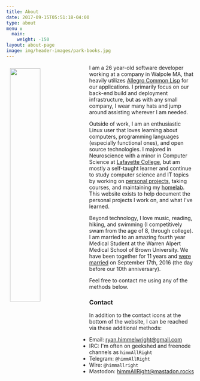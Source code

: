```yaml
---
title: About
date: 2017-09-15T05:51:18-04:00
type: about
menu : 
  main:
    weight: -150
layout: about-page
image: img/header-images/park-books.jpg
---
```


<img src="../../img/squirtle-shirt.jpg" style="width: 40%; float: left; margin: 10px 10px 10px 10px;"/>

I am a 26 year-old software developer working at a company in Walpole MA, that heavily utilizes [Allegro Common Lisp](http://franz.com/products/allegro-common-lisp/) for our applications. I primarily focus on our back-end build and deployment infrastructure, but as with any small company, I wear many hats and jump around assisting wherever I am needed.

Outside of work, I am an enthusiastic Linux user that loves learning about computers,
programming languages (especially functional ones), and open source technologies. I majored in Neuroscience with a minor in Computer Science at [Lafayette College](https://www.lafayette.edu/), but am mostly a self-taught learner and continue to study computer science and IT topics by working on [personal projects](https://github.com/himmAllRight?tab=repositories), taking courses, and maintaining my [homelab](http://ryan.himmelwright.net/pages/homelab/). This website exists to help document the personal projects I work on, and what I've learned.

Beyond technology, I love music, reading, hiking, and swimming (I competitively swam from the age of 8, through college). I am married to an amazing fourth year Medical Student at the Warren Alpert Medical School of Brown University. We have been together for 11 years and [were married](http://wedding.himmelwright.net) on September 17th, 2016 (the day before our 10th anniversary).

Feel free to contact me using any of the methods below.


### Contact
In addition to the contact icons at the bottom of the website, I can be reached via these additional methods:

* Email: [ryan.himmelwright@gmail.com](mailto:ryan.himmelwright@gmail.com)
* IRC: I'm often on geekshed and freenode channels as `himmAllRight`
* Telegram: `@himmAllRight`
* Wire: `@himmallright`
* Mastodon: [himmAllRight@mastadon.rocks](https://mastodon.rocks/@himmAllRight)
 


